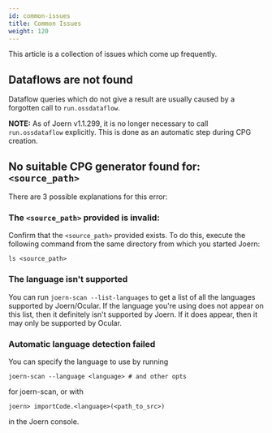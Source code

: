 ```yaml
---
id: common-issues
title: Common Issues
weight: 120
---
```


This article is a collection of issues which come up frequently.


## Dataflows are not found

Dataflow queries which do not give a result are usually caused by a
forgotten call to `run.ossdataflow`.

__NOTE:__ As of Joern v1.1.299, it is no longer necessary to call
`run.ossdataflow` explicitly. This is done as an automatic step during
CPG creation.

## No suitable CPG generator found for: `<source_path>`

There are 3 possible explanations for this error:

### The `<source_path>` provided is invalid: 
Confirm that the `<source_path>` provided exists. To do this, execute the following
command from the same directory from which you started Joern:
```shell
ls <source_path>
```

### The language isn't supported
You can run `joern-scan --list-languages` to get a list of all the languages supported
by Joern/Ocular. If the language you're using does not appear on this list, then it 
definitely isn't supported by Joern. If it does appear, then it may only be supported by
Ocular.

### Automatic language detection failed
You can specify the language to use by running
```shell
joern-scan --language <language> # and other opts
```
for joern-scan, or with
```shell
joern> importCode.<language>(<path_to_src>)
```
in the Joern console.
